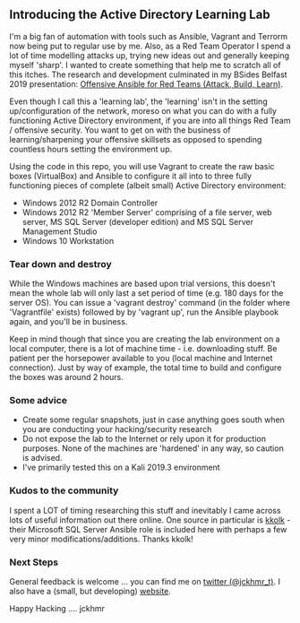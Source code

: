 ## Introducing the Active Directory Learning Lab

I'm a big fan of automation with tools such as Ansible, Vagrant and Terrorm now being put to regular use by me.  Also, as a Red Team Operator I spend a lot of time modelling attacks up, trying new ideas out and generally keeping myself 'sharp'.  I wanted to create something that help me to scratch all of this itches. The research and development culminated in my BSides Belfast 2019 presentation: <a href="https://github.com/jckhmr/presentations/blob/master/BSidesBelfast2019_Final_Optimized.pptx" target="_blank">Offensive Ansible for Red Teams (Attack, Build, Learn)</a>.  

Even though I call this a 'learning lab', the 'learning' isn't in the setting up/configuration of the network, moreso on what you can do with a fully functioning Active Directory environment, if you are into all things Red Team / offensive security.  You want to get on with the business of learning/sharpening your offensive skillsets as opposed to spending countless hours setting the environment up.

Using the code in this repo, you will use Vagrant to create the raw basic boxes (VirtualBox) and Ansible to configure it all into to three fully functioning pieces of complete (albeit small) Active Directory environment:

- Windows 2012 R2 Domain Controller
- Windows 2012 R2 'Member Server' comprising of a file server, web server, MS SQL Server (developer edition) and MS SQL Server Management Studio
- Windows 10 Workstation

### Tear down and destroy
While the Windows machines are based upon trial versions, this doesn't mean the whole lab will only last a set period of time (e.g. 180 days for the server OS).  You can issue a 'vagrant destroy' command (in the folder where 'Vagrantfile' exists) followed by by 'vagrant up', run the Ansible playbook again, and you'll be in business.  

Keep in mind though that since you are creating the lab environment on a local computer, there is a lot of machine time - i.e. downloading stuff.  Be patient per the horsepower available to you (local machine and Internet connection).  Just by way of example, the total time to build and configure the boxes was around 2 hours.  

### Some advice
- Create some regular snapshots, just in case anything goes south when you are conducting your hacking/security research
- Do not expose the lab to the Internet or rely upon it for production purposes.  None of the machines are 'hardened' in any way, so caution is advised.
- I've primarily tested this on a Kali 2019.3 environment

### Kudos to the community
I spent a LOT of timing researching this stuff and inevitably I came across lots of useful information out there online.  One source in particular is <a href="https://github.com/kkolk" target="_blank">kkolk</a> - their Microsoft SQL Server Ansible role is included here with perhaps a few very minor modifications/additions. Thanks kkolk! 

### Next Steps
General feedback is welcome ... you can find me on <a href="https://twitter.com/jckhmr_t" target="_blank">twitter (@jckhmr_t)</a>. I also have a (small, but developing) <a href="https://jckhmr.net" target="_blank">website</a>.  

Happy Hacking .... jckhmr 
